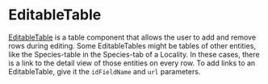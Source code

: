 # EditableTable

[EditableTable](../../../frontend/src/components/DetailView/common/EditableTable.tsx) is a table component that allows the user to add and remove rows during editing. Some EditableTables might be tables of other entities, like the Species-table in the Species-tab of a Locality. In these cases, there is a link to the detail view of those entities on every row. To add links to an EditableTable, give it the `idFieldName` and `url` parameters.
